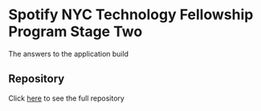 # Spotify NYC Technology Fellowship Program Stage Two

The answers to the application build

## Repository

Click [here](https://github.com/Junjie-Chen/Calendar) to see the full repository
